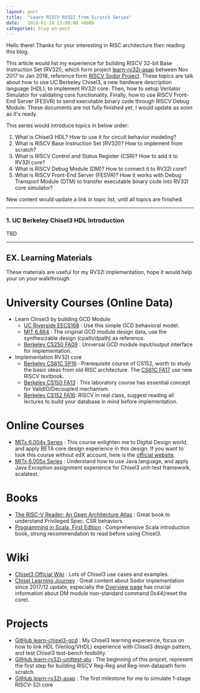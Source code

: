 ```yaml
---
layout: post
title:  "Learn RISCV RV32I from Scratch Series"
date:   2018-01-10 23:00:00 +0800
categories: blog en-post
---
```


Hello there! Thanks for your interesting in RISC architecture then reading this blog.

This article would list my experience for building RISCV 32-bit Base Instruction Set (RV32I), which form project [learn-rv32i-asap](https://github.com/watz0n/learn-rv32i-asap) between Nov 2017 to Jan 2018, reference form [RISCV Sodor Project](https://github.com/librecores/riscv-sodor). These topics are talk about how to use UC Berkeley Chisel3, a new hardware description language (HDL), to implement RV32I core. Then, how to setup Verilator Simulator for validating core functionality. Finally, how to use RISCV Front-End Server (FESVR) to send executable binary code through RISCV Debug Module. These documents are not fully finished yet, I would update as soon as it's ready.

This series would introduce topics in below order:
1. What is Chisel3 HDL? How to use it for circuit behavior modeling?
2. What is RISCV Base Instruction Set (RV32I)? How to implement from scratch?
3. What is RISCV Control and Status Register (CSR)? How to add it to RV32I core?
4. What is RISCV Debug Module (DM)? How to connect it to RV32I core?
5. What is RISCV Front-End Server (FESVR)? How it works with Debug Transport Module (DTM) to transfer executable binary code into RV32I core simulator?

New content would update a link in topic list, until all topics are finished.

---

### 1. UC Berkeley Chisel3 HDL Introduction

TBD

---

EX. Learning Materials 
---

These materials are useful for my RV32I implementation, hope it would help your on your walkthrough.

University Courses (Online Data)
===
* Learn Chisel3 by building GCD Module
    * [UC Riverside EECS168](https://github.com/sheldonucr/ucr-eecs168-lab/tree/master/lab4) : Use this simple GCD behavioral model.
    * [MIT 6.884](http://csg.csail.mit.edu/6.884/handouts.html) : The original GCD module design data, use the synthesizable design (cpath/dpath) as reference.
    * [Berkeley CS250 FA09](https://inst.eecs.berkeley.edu/~cs250/fa09/) : Universal GCD module input/output interface for implementation. 
* Implementation RV32I core
    * [Berkeley CS61C SP16](http://inst.eecs.berkeley.edu/~cs61c/sp16/) : Prerequisite course of CS152, worth to study the basic ideas from old RISC architecture. The [CS61C FA17](http://inst.eecs.berkeley.edu/~cs61c/fa17/) use new RISCV textbook.
    * [Berkeley CS150 FA13](http://www-inst.eecs.berkeley.edu/~cs150/fa13/) : 
    This laboratory course has essential concept for ValidIO/Decoupled mechanism.
    * [Berkeley CS152 FA16](http://www-inst.eecs.berkeley.edu/~cs152/fa16/): RISCV in real class, suggest reading all lectures to build your database in mind before implementation.

Online Courses
===
* [MITx 6.004x Series](https://www.edx.org/course/computation-structures-part-1-digital-mitx-6-004-1x-0) : This course enlighten me to Digital Design world, and apply BETA core design experience in this design. If you want to look this course without edX account, here is the [official website](http://computationstructures.org/).
* [MITx 6.005x Series](https://www.edx.org/course/software-construction-java-mitx-6-005-1x) : Understand how to use Java language, and apply Java Exception assignment experience for Chisel3 unit-test framework, scalatest.

Books
===
* [The RISC-V Reader: An Open Architecture Atlas](http://riscvbook.com/) : Great book to understand Privileged Spec. CSR behaviors.
* [Programming in Scala, First Edition](https://www.artima.com/pins1ed/) : Comprehensive Scala introduction book, strong recommendation to read before using Chisel3.

Wiki
===
* [Chisel3 Official Wiki](https://github.com/freechipsproject/chisel3/wiki) : 
Lots of Chisel3 use cases and examples.
* [Chisel Learning Journey](https://github.com/librecores/riscv-sodor/wiki/Chisel-Learning-Journey) : Great content about Sodor implementation since 2017/12 update, especially the [Overview page](https://github.com/librecores/riscv-sodor/wiki/overview) has crucial information about DM module non-standard command 0x44(reset the core).

Projects
===
* [GitHub learn-chisel3-gcd](https://github.com/watz0n/learn-chisel3-gcd) : My Chisel3 learning experience, focus on how to link HDL (Verilog/VHDL) experience with Chisel3 design pattern, and test Chisel3 test-bench fesibility.
* [GitHub learn-rv32i-unittest-alu](https://github.com/watz0n/learn-rv32i-unittest-alu) : The beginning of this projcet, represent the first step for building RISCV Reg-Reg and Reg-Imm datapath form scratch.
* [GitHub learn-rv32i-asap](https://github.com/watz0n/learn-rv32i-asap) : The first milestone for me to simulate 1-stage RISCV-32I core

